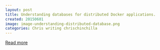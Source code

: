 ```yaml
---
layout: post
title: Understanding databases for distributed Docker applications.
created: 20150601
image: image-understanding-distributed-database.png
categories: Chris writing chrischinchilla
---
```




[Read more](/)